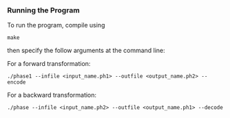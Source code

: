 ### Running the Program
To run the program, compile using 
```shell
make
```
then specify the follow arguments at the command line:

For a forward transformation: <br>
```shell
./phase1 --infile <input_name.ph1> --outfile <output_name.ph2> --encode
```
For a backward transformation: <br>
```shell
./phase --infile <input_name.ph2> --outfile <output_name.ph1> --decode
```
